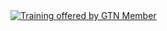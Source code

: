 <div class='right'><a href='/Teach/Trainers.md'><img src='/Images/GalaxyLogos/GTN16.png' alt='Training offered by GTN Member' /></a></div>
